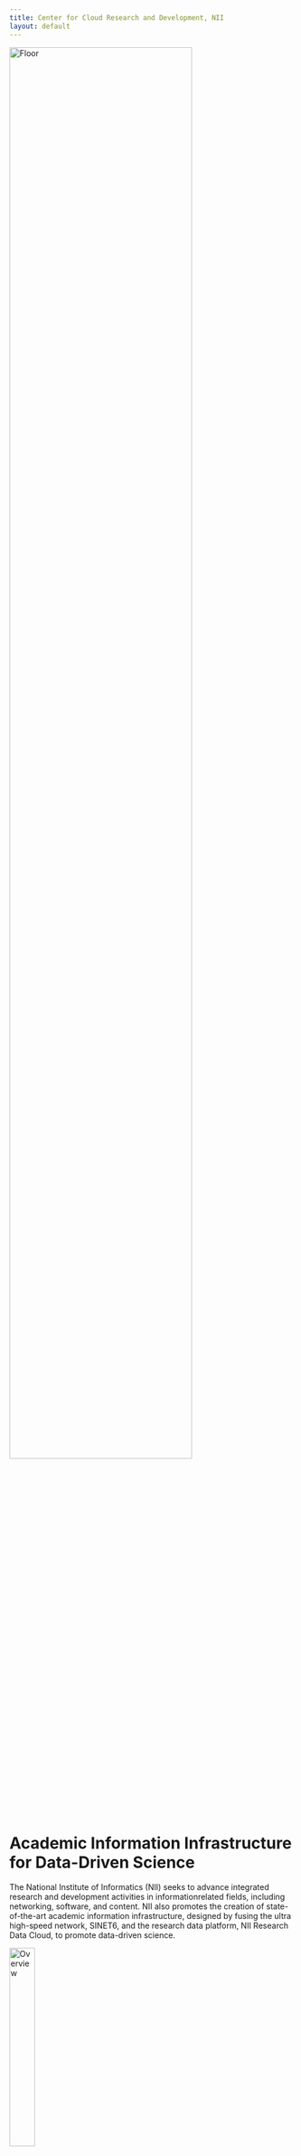 ```yaml
---
title: Center for Cloud Research and Development, NII
layout: default
---
```

<img src="figs/SC24_floor.png" alt="Floor" style="width: 80%;">

# Academic Information Infrastructure for Data-Driven Science

The National Institute of Informatics (NII) seeks to advance integrated research and development activities in informationrelated fields, including networking, software, and content. NII also promotes the creation of state-of-the-art academic information infrastructure, designed by fusing the ultra high-speed network, SINET6, and the research data platform, NII Research Data Cloud, to promote data-driven science.

<!--- [![Overview](figs/1_SC24_Overview_r1-thumbnail.jpg)](figs/1_SC24_Overview_r1.jpg) -->
<img src="figs/1_SC24_Overview_r1.jpg" alt="Overview" style="width: 30%;">

<a href="figs/1_SC24_Overview_r1.jpg"><img src="figs/1_SC24_Overview_r1-thumbnail.jpg" alt="Overview" style="width: 30%;"></a>

[[Download pdf]](docs/1_Overview_A4.pdf)

# Development of a Hybrid Job Deployment Platform Using Open OnDemand

With the widespread adoption of Open OnDemand, users without sufficient knowledge of Linux systems can now submit jobs to HPC clusters. However, constructing HPC clusters remains difficult. We are developing Virtual Cloud Provider (VCP) middleware to support the construction of data analysis platforms, e.g., HPC clusters. VCP enables users to easily configure an HPC cluster and deploy software libraries required by applications, including GPU libraries, OpenHPC, and Open OnDemand, instead of HPC system administrators.

<!--- [![VCP](figs/2_SC24_VCP-r7-thumbnail.jpg)](figs/2_SC24_VCP-r7.jpg) -->
<img src="figs/2_SC24_VCP-r7.jpg" alt="VCP" style="width: 30%;">

[[Download pdf]](docs/2_VCP_A4.pdf)

# IoT Stream Processing

The “big data” generated by numerous indoor and outdoor IoT devices must be securely analyzed in real time to create various innovative services. SINET allows the construction of an end-to-end isolated HPC and IoT environment using VPN over mobile and wired networks. SINETStream is a software library that enables the easy development of secure and efficient IoT applications over the environment.

[![SINETStream](figs/3_SC24_nii_poster_SINETStream-thumbnail.jpg)](figs/3_SC24_nii_poster_SINETStream.jpg)

[[SINETStream]](https://www.sinetstream.net/index.en.html) [[Download pdf]](docs/3_SC24_nii_poster_SINETStream-A4.pdf)

# Zero Trust based IoT Security

This project aims to realize secure Internet of Things (IoT) systems by the concept of zero trust by the fusion of formal verification and system software technologies. In formal verification research, we provide mathematical proofs for the legitimacy of IoT trust chains and address undiscovered threats by combining static and dynamic verification. In system software research, we develop mechanisms for isolated execution, automatic detection and automatic countermeasures in conjunction with the theoretical results to demonstrate zero trust IoT (ZT-IoT). 

[![ZT-IoT](figs/4_SC24_ZT-IoT_r5-thumbnail.jpg)](figs/4_SC24_ZT-IoT_r5.jpg)

[[ZT-IoT Project]](https://zt-iot.nii.ac.jp/en/) [[Download pdf]](docs/4_SC24_ZT-IoT_A4.pdf)

# Operation Technologies for Next-Generation HPC Infrastructure

Japan is planning to develop a successor to the supercomputer “Fugaku,” Fugaku- NEXT, and is considering a next-generation computing infrastructure that would federate Fugaku-NEXT, major supercomputers in Japan, clouds, etc. In collaboration with the University of Tokyo, RIKEN R-CCS, and Institute of Science Tokyo, we investigate the operation technologies required by the computing infrastructure and introduce the topics of resource management and security.

[![NGFS](figs/5_SC24.ngfs.r8-thumbnail.jpg)](figs/5_SC24.ngfs.r8.jpg)

[[Download pdf]](docs/5_SC24.ngfs.A4.pdf)

# Practice of Efficient Identity Proofing in HPCI Sign-up with Federated Credentials

T.B.D.

# Case Studies of Hybrid Cloud Architectures for Astronomical Observatory Data

Adopting public cloud services for scientific research will reduce the total cost of ownership, allow the use of state-of-the-art technologies (e.g., the latest GPUs), and establish BCP. However, no methodology exists for designing an optimal architecture to realize these advantages. We have been conducting case studies of storing and analyzing ALMA radio telescope data in public cloud services in collaboration with the National Astronomical Observatory of Japan (NAOJ) to demonstrate the best practices and discuss the design of a suitable architecture.

[![NGFS](figs/7_SC24_Astronomy_thumbnail.jpg)](figs/7_SC24_Astronomy.jpg)

[[Download pdf]](docs/7_SC24_Astronomy.pdf)

# Research Data Analysis Platform for Reproducible Data-driven Science

To promote data-driven science, a high degree of integration between research data and computational resources is desired. 
NII develops the national research data platform called NII Research Data Cloud (RDC). It consists of GakuNin RDM, an OSF-based research data management service, JAIRO Cloud, an Invenio-based repository service, and CiNii Research, a discovery service.
CCRD is developing a variety of computing services that cooperate with NII RDC to facilitate the use of research data by diverse researchers.

[![FCS](figs/8_SC24_FCS-r1-thumbnail.jpg)](figs/8_SC24_FCS-r1.jpg)

[[Download pdf]](docs/8_SC24_FCS_A4.pdf)

# Literate Computing for Reproducible Infrastructure (LC4RI)

<span style="color: blue;"><em>LC4RI</em></span> uses Jupyter Notebooks to share reproducible IT workflows, enable collaboration within DevOps teams, and provide reproducible IT environments for research projects.<br>
<span style="color: blue;"><em>Reproducibility Extensions for Jupyter Notebook:</em></span> Jupyter Notebook was designed initially as a non-linear explorative computing tool, typically for data-driven scientists. As a countermeasure to ensure robust, traceable, and reproducible IT operations, the “Semi-Linier Extension” constrains arbitrary cell executions into semi-linear orders and records throughout loggings. As for consolidating and flexible remarks, “sidestickes” enable collaborative annotation across notebooks.

<a href="docs/9_SC24_Literate_Computing-v1.2_A4.pdf"><img src="figs/9_SC24_Literate_Computing-v1.2_A4.jpg" alt="Download PDF" title="Download PDF" style="width: 35%;"></a>

[[Download pdf]](docs/9_SC24_Literate_Computing-v1.2_A4.pdf)

# MMCFTP's Data Transfer Experiment Using Ten 100 Gbps Lines Between Japan and USA (demonstrated at NICT booth #3155)

Today, academic networks are interconnected through international lines of over 100 Gbps. By combining and using these lines simultaneously, we can achieve the faster data transfers needed for cutting-edge scientific and technological research. In this demonstration, Japan and the US will be connected via 10 x 100 Gbps lines, and memory-to-memory transfer experiments will be conducted using MMCFTP, a high-speed transfer tool that supports multipath transfers. We aim to achieve a peak speed of 800 Gbps.

[![MMCFTP](figs/10_sc24_mmcftp-2.png)](figs/10_sc24_mmcftp.jpg)

[[Download pdf]](docs/10_sc24-mmcftp.pdf)

